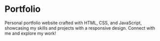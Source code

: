 # Portfolio
 Personal portfolio website crafted with HTML, CSS, and JavaScript, showcasing my skills and projects with a responsive design. Connect with me and explore my work!
